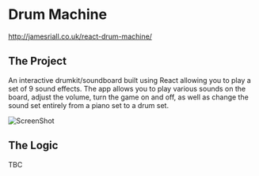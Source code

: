# Drum Machine

http://jamesriall.co.uk/react-drum-machine/

## The Project

An interactive drumkit/soundboard built using React allowing you to play a set of 9 sound effects. The app allows you to play various sounds on the board, adjust the volume, turn the game on and off, as well as change the sound set entirely from a piano set to a drum set.

![ScreenShot](http://res.cloudinary.com/jamesriall/image/upload/v1513605312/drum-machine-image_pf8xmv.png)

## The Logic

TBC
